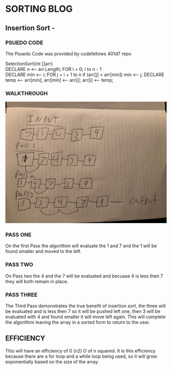 # SORTING BLOG




## Insertion Sort - 

### PSUEDO CODE 

The Psuedo Code was provided by codefellows 401d7 repo 


SelectionSort(int []arr)   
    DECLARE n <-- arr.Length; 
    FOR i = 0; i to n - 1  
        DECLARE min <-- i; 
        FOR j = i + 1 to n 
            if (arr[j] < arr[min]) 
                min <-- j; 
        DECLARE temp <-- arr[min]; 
        arr[min] <-- arr[i]; 
        arr[i] <-- temp; 
        
        
        
        
### WALKTHROUGH
![](assets/insertionsort.JPG)
        
### PASS ONE
 
 On the first Pass the algorithim will evaluate the 1 and 7 and the 1 will be found smaller and moved to the left.
 
### PASS TWO 
 
 On Pass two the 4 and the 7 will be evaluated and becuase 4 is less then 7 they will both remain in place.
 
### PASS THREE 
 
 The Third Pass demonstrates the true benefit of insertion sort, the three will be evaluated and is less then 7 so it will be pushed
 left one, then 3 will be evaluated with 4 and found smaller it will move left again. This will complete the algorithim leaving the array
 in a sorted form to return to the user. 
 
 
## EFFICIENCY
This will have an efficiency of 0 (n2) O of n squared. It is this efficiency because there are a for loop and a while loop being used, so it
will grow exponentially based on the size of the array. 
